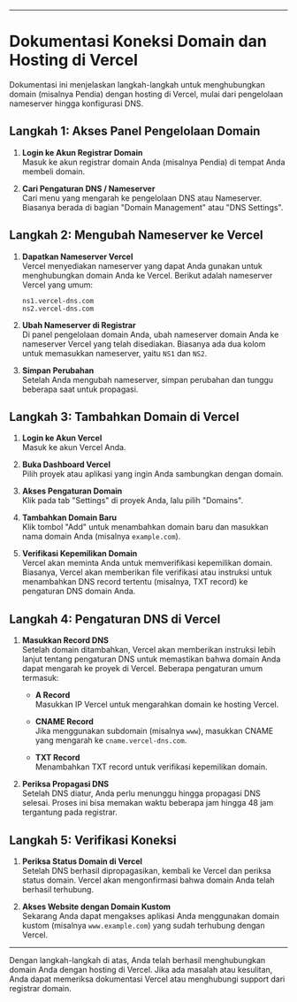 
---


# Dokumentasi Koneksi Domain dan Hosting di Vercel

Dokumentasi ini menjelaskan langkah-langkah untuk menghubungkan domain (misalnya Pendia) dengan hosting di Vercel, mulai dari pengelolaan nameserver hingga konfigurasi DNS.

## Langkah 1: Akses Panel Pengelolaan Domain

1. **Login ke Akun Registrar Domain**  
   Masuk ke akun registrar domain Anda (misalnya Pendia) di tempat Anda membeli domain.

2. **Cari Pengaturan DNS / Nameserver**  
   Cari menu yang mengarah ke pengelolaan DNS atau Nameserver. Biasanya berada di bagian "Domain Management" atau "DNS Settings".

## Langkah 2: Mengubah Nameserver ke Vercel

1. **Dapatkan Nameserver Vercel**  
   Vercel menyediakan nameserver yang dapat Anda gunakan untuk menghubungkan domain Anda ke Vercel. Berikut adalah nameserver Vercel yang umum:
   
   ```
   ns1.vercel-dns.com
   ns2.vercel-dns.com
   ```
   
2. **Ubah Nameserver di Registrar**  
   Di panel pengelolaan domain Anda, ubah nameserver domain Anda ke nameserver Vercel yang telah disediakan. Biasanya ada dua kolom untuk memasukkan nameserver, yaitu `NS1` dan `NS2`.

3. **Simpan Perubahan**  
   Setelah Anda mengubah nameserver, simpan perubahan dan tunggu beberapa saat untuk propagasi.

## Langkah 3: Tambahkan Domain di Vercel

1. **Login ke Akun Vercel**  
   Masuk ke akun Vercel Anda.

2. **Buka Dashboard Vercel**  
   Pilih proyek atau aplikasi yang ingin Anda sambungkan dengan domain.

3. **Akses Pengaturan Domain**  
   Klik pada tab "Settings" di proyek Anda, lalu pilih "Domains".

4. **Tambahkan Domain Baru**  
   Klik tombol "Add" untuk menambahkan domain baru dan masukkan nama domain Anda (misalnya `example.com`).

5. **Verifikasi Kepemilikan Domain**  
   Vercel akan meminta Anda untuk memverifikasi kepemilikan domain. Biasanya, Vercel akan memberikan file verifikasi atau instruksi untuk menambahkan DNS record tertentu (misalnya, TXT record) ke pengaturan DNS domain Anda.

## Langkah 4: Pengaturan DNS di Vercel

1. **Masukkan Record DNS**  
   Setelah domain ditambahkan, Vercel akan memberikan instruksi lebih lanjut tentang pengaturan DNS untuk memastikan bahwa domain Anda dapat mengarah ke proyek di Vercel. Beberapa pengaturan umum termasuk:

   - **A Record**  
     Masukkan IP Vercel untuk mengarahkan domain ke hosting Vercel.
     
   - **CNAME Record**  
     Jika menggunakan subdomain (misalnya `www`), masukkan CNAME yang mengarah ke `cname.vercel-dns.com`.
   
   - **TXT Record**  
     Menambahkan TXT record untuk verifikasi kepemilikan domain.

2. **Periksa Propagasi DNS**  
   Setelah DNS diatur, Anda perlu menunggu hingga propagasi DNS selesai. Proses ini bisa memakan waktu beberapa jam hingga 48 jam tergantung pada registrar.

## Langkah 5: Verifikasi Koneksi

1. **Periksa Status Domain di Vercel**  
   Setelah DNS berhasil dipropagasikan, kembali ke Vercel dan periksa status domain. Vercel akan mengonfirmasi bahwa domain Anda telah berhasil terhubung.

2. **Akses Website dengan Domain Kustom**  
   Sekarang Anda dapat mengakses aplikasi Anda menggunakan domain kustom (misalnya `www.example.com`) yang sudah terhubung dengan Vercel.

---

Dengan langkah-langkah di atas, Anda telah berhasil menghubungkan domain Anda dengan hosting di Vercel. Jika ada masalah atau kesulitan, Anda dapat memeriksa dokumentasi Vercel atau menghubungi support dari registrar domain.

